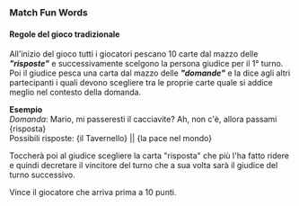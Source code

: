 ### Match Fun Words

#### Regole del gioco tradizionale
All'inizio del gioco tutti i giocatori pescano 10 carte dal mazzo delle **_"risposte"_** e successivamente
scelgono la persona giudice per il 1° turno.  
Poi il giudice pesca una carta dal mazzo delle _**"domande"**_ e la dice agli altri partecipanti i quali devono
scegliere tra le proprie carte quale si addice meglio nel contesto della domanda.

**Esempio**  
_Domanda_: Mario, mi passeresti il cacciavite? Ah, non c'è, allora passami {risposta}  
Possibili risposte: {il Tavernello} || {la pace nel mondo}

Toccherà poi al giudice scegliere la carta "risposta" che più l'ha fatto ridere e quindi decretare
il vincitore del turno che a sua volta sarà il giudice del turno successivo.

Vince il giocatore che arriva prima a 10 punti. 
